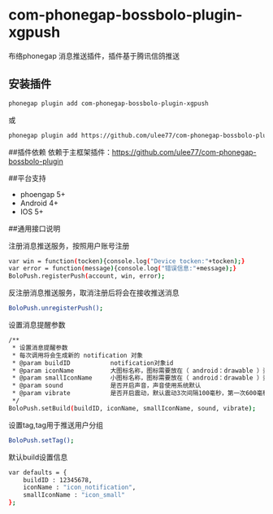 # com-phonegap-bossbolo-plugin-xgpush
布络phonegap 消息推送插件，插件基于腾讯信鸽推送

## 安装插件
```sh
phonegap plugin add com-phonegap-bossbolo-plugin-xgpush
```
或
```sh
phonegap plugin add https://github.com/ulee77/com-phonegap-bossbolo-plugin-xgpush.git
```

##插件依赖
依赖于主框架插件：https://github.com/ulee77/com-phonegap-bossbolo-plugin

##平台支持
- phoengap 5+
- Android 4+
- IOS 5+

##通用接口说明

注册消息推送服务，按照用户账号注册
```sh
var win = function(tocken){console.log("Device tocken:"+tocken);}
var error = function(message){console.log("错误信息:"+message);}
BoloPush.registerPush(account, win, error);
```

反注册消息推送服务，取消注册后将会在接收推送消息
```sh
BoloPush.unregisterPush();
```

设置消息提醒参数
```sh
/**
 * 设置消息提醒参数
 * 每次调用将会生成新的 notification 对象
 * @param buildID           notification对象id
 * @param iconName          大图标名称，图标需要放在（ android：drawable ）资源文件夹中
 * @param smallIconName     小图标名称，图标需要放在（ android：drawable ）资源文件夹中
 * @param sound             是否开启声音，声音使用系统默认
 * @param vibrate           是否开启震动，默认震动3次间隔100毫秒，第一次600毫秒，第二次500毫秒，第三次100毫秒
 */
BoloPush.setBuild(buildID, iconName, smallIconName, sound, vibrate);
```

设置tag,tag用于推送用户分组
```sh
BoloPush.setTag();
```

默认build设置信息
```sh
var defaults = {
    buildID : 12345678,
    iconName : "icon_notification",
    smallIconName : "icon_small"
};
```